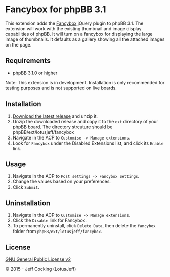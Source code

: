 # Fancybox for phpBB 3.1

This extension adds the [Fancybox](http://fancyapps.com/fancybox/) jQuery plugin to phpBB 3.1. The extension will work with the existing thumbnail and image display capabilities of phpBB.  It will turn on a fancybox for displaying the large image of thumbnails.  It defaults as a gallery showing all the attached images on the page.  

## Requirements
* phpBB 3.1.0 or higher

Note: This extension is in development. Installation is only recommended for testing purposes and is not supported on live boards.

## Installation
1. [Download the latest release](https://github.com/LotusJeff/fancybox) and unzip it.
2. Unzip the downloaded release and copy it to the `ext` directory of your phpBB board. The directory strcuture should be phpBB/ext/lotusjeff/fancybox
3. Navigate in the ACP to `Customise -> Manage extensions`.
4. Look for `Fancybox` under the Disabled Extensions list, and click its `Enable` link.

## Usage
1. Navigate in the ACP to `Post settings -> Fancybox Settings`.
2. Change the values based on your preferences.
3. Click `Submit`.

## Uninstallation
1. Navigate in the ACP to `Customise -> Manage extensions`.
2. Click the `Disable` link for Fancybox.
3. To permanently uninstall, click `Delete Data`, then delete the `fancybox` folder from `phpBB/ext/lotusjeff/fancybox`.

## License
[GNU General Public License v2](http://opensource.org/licenses/GPL-2.0)

© 2015 - Jeff Cocking (LotusJeff)
